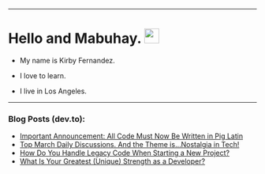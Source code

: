 
<img src="https://komarev.com/ghpvc/?username=kirbygit&style=flat-square&color=blue" alt=""/>

---
<h1>
  Hello and Mabuhay.
  <img src="https://media.giphy.com/media/hvRJCLFzcasrR4ia7z/giphy.gif" width="30px"/>
</h1>

- My name is Kirby Fernandez.

- I love to learn.

- I live in Los Angeles.

---

### Blog Posts (dev.to):
<!-- BLOG-POST-LIST:START -->
- [Important Announcement: All Code Must Now Be Written in Pig Latin](https://dev.to/codenewbieteam/important-announcement-all-code-must-now-be-written-in-pig-latin-5b7h)
- [Top March Daily Discussions. And the Theme is…Nostalgia in Tech!](https://dev.to/codenewbieteam/top-march-daily-discussions-and-the-theme-isnostalgia-in-tech-2cep)
- [How Do You Handle Legacy Code When Starting a New Project?](https://dev.to/codenewbieteam/how-do-you-handle-legacy-code-when-starting-a-new-project-2ml3)
- [What Is Your Greatest &lpar;Unique&rpar; Strength as a Developer?](https://dev.to/codenewbieteam/what-is-your-greatest-unique-strength-as-a-developer-2nnd)
<!-- BLOG-POST-LIST:END -->
